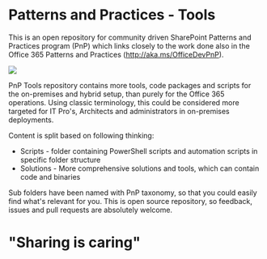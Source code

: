 # Patterns and Practices - Tools #
This is an open repository for community driven SharePoint Patterns and Practices program (PnP) which links closely to the work done also in the Office 365 Patterns and Practices (http://aka.ms/OfficeDevPnP). 

![](http://i.imgur.com/I2VYM3a.png)

PnP Tools repository contains more tools, code packages and scripts for the on-premises and hybrid setup, than purely for the Office 365 operations. Using classic terminology, this could be considered more targeted for IT Pro's, Architects and administrators in on-premises deployments.

Content is split based on following thinking:
- Scripts - folder containing PowerShell scripts and automation scripts in specific folder structure
- Solutions - More comprehensive solutions and tools, which can contain code and binaries

Sub folders have been named with PnP taxonomy, so that you could easily find what's relevant for you. This is open source repository, so feedback, issues and pull requests are absolutely welcome. 
 
# "Sharing is caring" #

